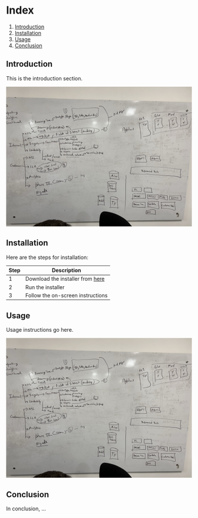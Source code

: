 # Index

1. [Introduction](#introduction)
2. [Installation](#installation)
3. [Usage](#usage)
4. [Conclusion](#conclusion)

## Introduction

This is the introduction section.

![Introduction Image](images/overview.png)

## Installation

Here are the steps for installation:

| Step | Description |
|------|-------------|
| 1    | Download the installer from [here](https://example.com/installer) |
| 2    | Run the installer |
| 3    | Follow the on-screen instructions |

## Usage

Usage instructions go here.

![Usage Image](images/overview.png)

## Conclusion

In conclusion, ...

